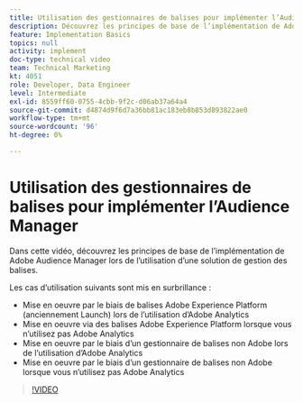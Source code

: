 ```yaml
---
title: Utilisation des gestionnaires de balises pour implémenter l’Audience Manager
description: Découvrez les principes de base de l’implémentation de Adobe Audience Manager lors de l’utilisation d’une solution de gestion des balises.
feature: Implementation Basics
topics: null
activity: implement
doc-type: technical video
team: Technical Marketing
kt: 4051
role: Developer, Data Engineer
level: Intermediate
exl-id: 8559ff60-0755-4cbb-9f2c-d06ab37a64a4
source-git-commit: d4874d9f6d7a36bb81ac183eb8b853d893822ae0
workflow-type: tm+mt
source-wordcount: '96'
ht-degree: 0%

---
```


# Utilisation des gestionnaires de balises pour implémenter l’Audience Manager

Dans cette vidéo, découvrez les principes de base de l’implémentation de Adobe Audience Manager lors de l’utilisation d’une solution de gestion des balises.

Les cas d’utilisation suivants sont mis en surbrillance :

* Mise en oeuvre par le biais de balises Adobe Experience Platform (anciennement Launch) lors de l’utilisation d’Adobe Analytics
* Mise en oeuvre via des balises Adobe Experience Platform lorsque vous n’utilisez pas Adobe Analytics
* Mise en oeuvre par le biais d’un gestionnaire de balises non Adobe lors de l’utilisation d’Adobe Analytics
* Mise en oeuvre par le biais d’un gestionnaire de balises non Adobe lorsque vous n’utilisez pas Adobe Analytics

>[!VIDEO](https://video.tv.adobe.com/v/33582/?quality=12&captions=fre_fr)
